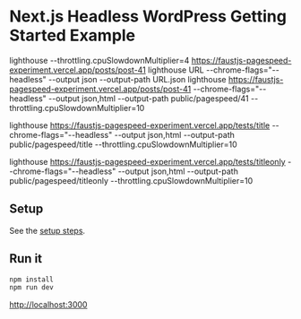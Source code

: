 # Next.js Headless WordPress Getting Started Example

lighthouse --throttling.cpuSlowdownMultiplier=4 https://faustjs-pagespeed-experiment.vercel.app/posts/post-41
lighthouse URL --chrome-flags="--headless" --output json --output-path URL.json
lighthouse https://faustjs-pagespeed-experiment.vercel.app/posts/post-41 --chrome-flags="--headless" --output json,html --output-path public/pagespeed/41 --throttling.cpuSlowdownMultiplier=10

lighthouse https://faustjs-pagespeed-experiment.vercel.app/tests/title --chrome-flags="--headless" --output json,html --output-path public/pagespeed/title --throttling.cpuSlowdownMultiplier=10

lighthouse https://faustjs-pagespeed-experiment.vercel.app/tests/titleonly --chrome-flags="--headless" --output json,html --output-path public/pagespeed/titleonly --throttling.cpuSlowdownMultiplier=10

## Setup

See the [setup steps](https://github.com/wpengine/faustjs#quick-start).

## Run it

```bash
npm install
npm run dev
```

[http://localhost:3000]()
